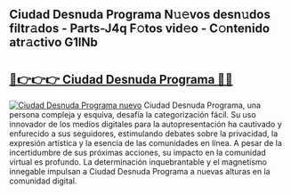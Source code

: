 ## Ciudad Desnuda Programa N𝚞𝚎vos desn𝚞dos filtr𝚊dos - Parts-J4q F𝚘tos vid𝚎o - C𝚘ntenido atr𝚊ctivo G1lNb

# <h2><a href="http://mb2udh.tromn.icu/?c=Ciudad+Desnuda+Programa">🔗👉👉👉 Ciudad Desnuda Programa 🔗🔗</a></h2>

[![Ciudad Desnuda Programa nuevo](https://i.imgur.com/pEAQMta.gif)](http://mb2udh.tromn.icu/?c=Ciudad+Desnuda+Programa)
Ciudad Desnuda Programa, una persona compleja y esquiva, desafía la categorización fácil. Su uso innovador de los medios digitales para la autopresentación ha cautivado y enfurecido a sus seguidores, estimulando debates sobre la privacidad, la expresión artística y la esencia de las comunidades en línea. A pesar de la incertidumbre de sus próximas acciones, su impacto en la comunidad virtual es profundo. La determinación inquebrantable y el magnetismo innegable impulsan a Ciudad Desnuda Programa a nuevas alturas en la comunidad digital.

